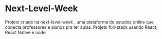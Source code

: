 # Next-Level-Week

Projeto criado na next-level-week , uma plataforma de estudos online que conecta professores e alunos pra ter aulas. Projeto full-stack usando React, React Native e node
